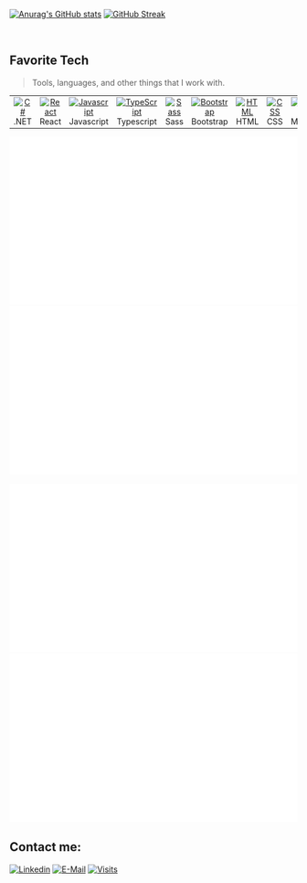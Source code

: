 [![Anurag's GitHub stats](https://github-readme-stats.vercel.app/api?username=Kurczak1233&theme=tokyonight)](https://github.com/anuraghazra/github-readme-stats)
[![GitHub Streak](https://github-readme-streak-stats.herokuapp.com/?user=Kurczak1233&theme=dark)](https://git.io/streak-stats)

<br>

<h2 align="left">Favorite Tech</h2>

> Tools, languages, and other things that I work with.

<table>
  <tr>
    <td align="center" width="96">
      <a href="#macropower-tech">
        <img src="https://upload.wikimedia.org/wikipedia/commons/thumb/e/ee/.NET_Core_Logo.svg/512px-.NET_Core_Logo.svg.png" width="48" height="48" alt="C#" />
      </a>
      <br>.NET
    </td>
    <td align="center" width="96">
      <a href="#macropower-tech">
        <img src="https://www.vectorlogo.zone/logos/reactjs/reactjs-icon.svg" width="48" height="48" alt="React" />
      </a>
      <br>React
    </td>
    <td align="center" width="96">
      <a href="#macropower-tech">
        <img src="https://seeklogo.com/images/J/javascript-js-logo-2949701702-seeklogo.com.png" width="48" height="48" alt="Javascript" />
      </a>
      <br>Javascript
    </td>
    <td align="center" width="96">
      <a href="#macropower-tech">
        <img src="https://upload.wikimedia.org/wikipedia/commons/thumb/4/4c/Typescript_logo_2020.svg/512px-Typescript_logo_2020.svg.png" width="48" height="48" alt="TypeScript" />
      </a>
      <br>Typescript
    </td>
    <td align="center" width="96">
      <a href="#macropower-tech">
        <img src="https://cdn.worldvectorlogo.com/logos/sass-1.svg" width="48" height="48" alt="Sass" />
      </a>
      <br>Sass
    </td>
    <td align="center" width="96">
      <a href="#macropower-tech">
        <img src="https://upload.wikimedia.org/wikipedia/commons/thumb/b/b2/Bootstrap_logo.svg/512px-Bootstrap_logo.svg.png" width="48" height="48" alt="Bootstrap" />
      </a>
      <br>Bootstrap
    </td>
    <td align="center" width="96">
      <a href="#macropower-tech" >
        <img src="https://upload.wikimedia.org/wikipedia/commons/thumb/6/61/HTML5_logo_and_wordmark.svg/512px-HTML5_logo_and_wordmark.svg.png" width="48" height="48" alt="HTML" />
      </a>
      <br>HTML
    </td>
    <td align="center" width="96">
      <a href="#macropower-tech">
        <img src="https://upload.wikimedia.org/wikipedia/commons/thumb/d/d5/CSS3_logo_and_wordmark.svg/363px-CSS3_logo_and_wordmark.svg.png" width="48" height="48" alt="CSS" />
      </a>
      <br>CSS
    </td>
    <td align="center" width="96"> 
      <a href="#macropower-tech" >
        <img src="https://www.freeiconspng.com/uploads/sql-database-icon-png-18.png" width="48" height="48" alt="MSSQL" />
      </a>
      <br>MSSQL
    </td> 
        </td> 
        <td align="center" width="96"> 
      <a href="#macropower-tech" >
        <img src="https://seeklogo.com/images/N/next-js-logo-8FCFF51DD2-seeklogo.com.png" width="48" height="48" alt="Next.js" />
      </a>
      <br>Next.js
    </td> 
  </tr>
</table>

![](https://raw.githubusercontent.com/Kurczak1233/github-stats/master/generated/overview.svg#gh-dark-mode-only)
![](https://raw.githubusercontent.com/Kurczak1233/github-stats/master/generated/overview.svg#gh-light-mode-only)

![](https://raw.githubusercontent.com/Kurczak1233/github-stats/master/generated/languages.svg#gh-dark-mode-only)
![](https://raw.githubusercontent.com/Kurczak1233/github-stats/master/generated/languages.svg#gh-light-mode-only)

<h2 align="left">Contact me:</h2>

[![Linkedin](https://img.shields.io/badge/linked-in-369?style=flat-square&logo=linkedin&logoColor=white&color=blue)](https://www.linkedin.com/in/micha%C5%82-kupczak/)
[![E-Mail](https://img.shields.io/badge/email-reveal-2a8?style=flat-square&logo=gmail&logoColor=white)](https://www.linkedin.com/in/micha%C5%82-kupczak/)
[![Visits](https://komarev.com/ghpvc/?username=Kurczak1233&logo=GitHub&label=github%20visits&color=336699&logoColor=white&style=flat-square)](https://github.com/Kurczak1233)

<!--
**Kurczak1233/Kurczak1233** is a ✨ _special_ ✨ repository because its `README.md` (this file) appears on your GitHub profile.

Here are some ideas to get you started:

- 🔭 I’m currently working on ...
- 🌱 I’m currently learning ...
- 👯 I’m looking to collaborate on ...
- 🤔 I’m looking for help with ...
- 💬 Ask me about ...
- 📫 How to reach me: ...
- 😄 Pronouns: ...
- ⚡ Fun fact: ...
-->
